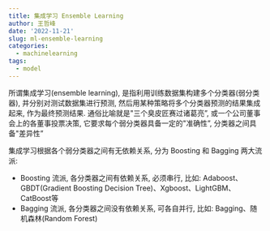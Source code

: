 ```yaml
---
title: 集成学习 Ensemble Learning
author: 王哲峰
date: '2022-11-21'
slug: ml-ensemble-learning
categories:
  - machinelearning
tags:
  - model
---
```


所谓集成学习(ensemble learning), 是指利用训练数据集构建多个分类器(弱分类器), 并分别对测试数据集进行预测, 
然后用某种策略将多个分类器预测的结果集成起来, 作为最终预测结果. 通俗比喻就是"三个臭皮匠赛过诸葛亮”, 
或一个公司董事会上的各董事投票决策, 它要求每个弱分类器具备一定的"准确性”, 分类器之间具备"差异性”

集成学习根据各个弱分类器之间有无依赖关系, 分为 Boosting 和 Bagging 两大流派: 

* Boosting 流派, 各分类器之间有依赖关系, 必须串行, 
  比如: Adaboost、GBDT(Gradient Boosting Decision Tree)、Xgboost、LightGBM、CatBoost等
* Bagging 流派, 各分类器之间没有依赖关系, 可各自并行, 比如: Bagging、随机森林(Random Forest)


